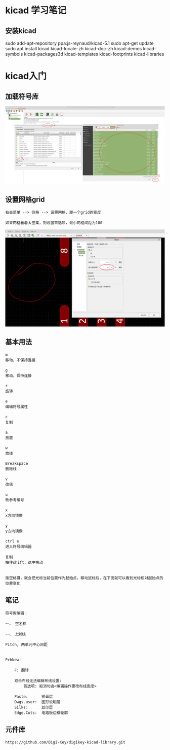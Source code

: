# kicad 学习笔记

## 安装kicad

sudo add-apt-repository ppa:js-reynaud/kicad-5.1
sudo apt-get update
sudo apt install kicad kicad-locale-zh kicad-doc-zh kicad-demos kicad-symbols kicad-packages3d kicad-templates kicad-footprints kicad-libraries

# kicad入门

## 加载符号库

![](images/2019-11-17-19-58-04.png)



## 设置网格grid
    右击菜单 --> 网格 --> 设置网格，即一个grid的宽度
    
    如果网格看着太密集，则设置首选项，最小网格间距为100
![](images/2019-11-20-22-32-26.png)

## 基本用法


    m
    移动，不保持连接

    g
    移动，保持连接

    r
    旋转

    e
    编辑符号属性

    c
    复制

    a
    放置

    w
    放线

    Breakspace
    删除线

    v
    改值

    u
    改参考编号

    x
    x方向镜像

    y
    y方向镜像

    ctrl e
    进入符号编辑器

    复制
    按住shift，选中拖动


    按空格键，就会把光标当前位置作为起始点，移动鼠标后，在下面就可以看到光标相对起始点的位置变化

## 笔记

    符号库编辑：

    ～， 空名称

    ~~, 上划线

    Pitch, 两单元中心间距
    

    PcbNew:

        F: 翻转

        双击布线无法编辑布线设置:
            首选项: 取消勾选<编辑操作更改布线宽度>

        Paste:      锡膏层
        Dwgs.user:  图形说明层
        Silks:      丝印层
        Edge.Cuts:  电路板边框轮廓

## 元件库

    https://github.com/Digi-Key/digikey-kicad-library.git